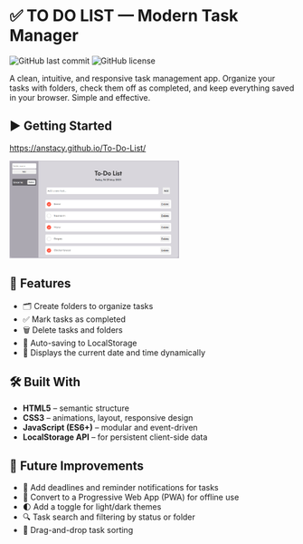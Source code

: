 # ✅ TO DO LIST — Modern Task Manager

![GitHub last commit](https://img.shields.io/github/last-commit/AnStacy/To-Do-List)
![GitHub license](https://img.shields.io/github/license/AnStacy/To-Do-List)

A clean, intuitive, and responsive task management app. Organize your tasks with folders, check them off as completed, and keep everything saved in your browser. Simple and effective.

## ▶️ Getting Started
https://anstacy.github.io/To-Do-List/

<img src="image/example.png" width="300" alt="Example task item" />

## 🚀 Features

- 🗂️ Create folders to organize tasks
- ✅ Mark tasks as completed
- 🗑️ Delete tasks and folders
- 💾 Auto-saving to LocalStorage
- 📅 Displays the current date and time dynamically

## 🛠️ Built With

- **HTML5** – semantic structure
- **CSS3** – animations, layout, responsive design
- **JavaScript (ES6+)** – modular and event-driven
- **LocalStorage API** – for persistent client-side data

## 🧠 Future Improvements

- 🔔 Add deadlines and reminder notifications for tasks
- 📱 Convert to a Progressive Web App (PWA) for offline use
- 🌓 Add a toggle for light/dark themes
- 🔍 Task search and filtering by status or folder
- 🧩 Drag-and-drop task sorting
